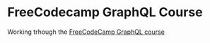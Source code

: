 # FreeCodecamp GraphQL Course

Working trhough the [FreeCodeCamp GraphQL course](https://www.youtube.com/watch?v=ed8SzALpx1Q)
